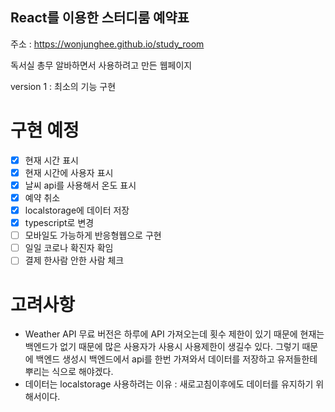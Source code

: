 ## React를 이용한 스터디룸 예약표

주소 : https://wonjunghee.github.io/study_room

독서실 총무 알바하면서 사용하려고 만든 웹페이지

version 1 : 최소의 기능 구현

# 구현 예정

- [x] 현재 시간 표시
- [x] 현재 시간에 사용자 표시
- [x] 날씨 api를 사용해서 온도 표시
- [x] 예약 취소
- [x] localstorage에 데이터 저장
- [x] typescript로 변경
- [ ] 모바일도 가능하게 반응형웹으로 구현
- [ ] 일일 코로나 확진자 확임
- [ ] 결제 한사람 안한 사람 체크

# 고려사항

- Weather API 무료 버전은 하루에 API 가져오는데 횟수 제한이 있기 때문에 현재는 백엔드가 없기 때문에 많은 사용자가 사용시 사용제한이 생길수 있다. 그렇기 때문에 백엔드 생성시 백엔드에서 api를 한번 가져와서 데이터를 저장하고 유저들한테 뿌리는 식으로 해야겠다.
- 데이터는 localstorage 사용하려는 이유 : 새로고침이후에도 데이터를 유지하기 위해서이다.
